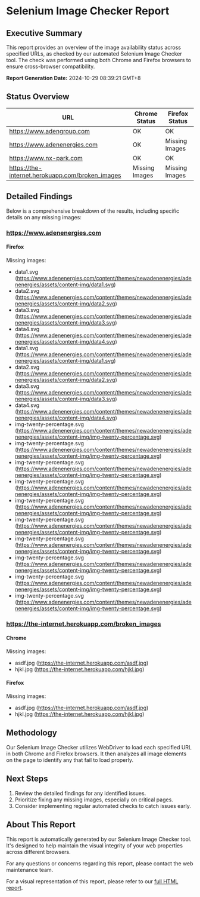 # Selenium Image Checker Report

## Executive Summary

This report provides an overview of the image availability status across specified URLs, as checked by our automated Selenium Image Checker tool. The check was performed using both Chrome and Firefox browsers to ensure cross-browser compatibility.

**Report Generation Date:** 2024-10-29 08:39:21 GMT+8

## Status Overview

| URL | Chrome Status | Firefox Status |
|-----|---------------|----------------|
| https://www.adengroup.com | OK | OK |
| https://www.adenenergies.com | OK | Missing Images |
| https://www.nx-park.com | OK | OK |
| https://the-internet.herokuapp.com/broken_images | Missing Images | Missing Images |

## Detailed Findings

Below is a comprehensive breakdown of the results, including specific details on any missing images:

### https://www.adenenergies.com

#### Firefox

Missing images:
- data1.svg (https://www.adenenergies.com/content/themes/newadenenergies/adenenergies/assets/content-img/data1.svg)
- data2.svg (https://www.adenenergies.com/content/themes/newadenenergies/adenenergies/assets/content-img/data2.svg)
- data3.svg (https://www.adenenergies.com/content/themes/newadenenergies/adenenergies/assets/content-img/data3.svg)
- data4.svg (https://www.adenenergies.com/content/themes/newadenenergies/adenenergies/assets/content-img/data4.svg)
- data1.svg (https://www.adenenergies.com/content/themes/newadenenergies/adenenergies/assets/content-img/data1.svg)
- data2.svg (https://www.adenenergies.com/content/themes/newadenenergies/adenenergies/assets/content-img/data2.svg)
- data3.svg (https://www.adenenergies.com/content/themes/newadenenergies/adenenergies/assets/content-img/data3.svg)
- data4.svg (https://www.adenenergies.com/content/themes/newadenenergies/adenenergies/assets/content-img/data4.svg)
- img-twenty-percentage.svg (https://www.adenenergies.com/content/themes/newadenenergies/adenenergies/assets/content-img/img-twenty-percentage.svg)
- img-twenty-percentage.svg (https://www.adenenergies.com/content/themes/newadenenergies/adenenergies/assets/content-img/img-twenty-percentage.svg)
- img-twenty-percentage.svg (https://www.adenenergies.com/content/themes/newadenenergies/adenenergies/assets/content-img/img-twenty-percentage.svg)
- img-twenty-percentage.svg (https://www.adenenergies.com/content/themes/newadenenergies/adenenergies/assets/content-img/img-twenty-percentage.svg)
- img-twenty-percentage.svg (https://www.adenenergies.com/content/themes/newadenenergies/adenenergies/assets/content-img/img-twenty-percentage.svg)
- img-twenty-percentage.svg (https://www.adenenergies.com/content/themes/newadenenergies/adenenergies/assets/content-img/img-twenty-percentage.svg)
- img-twenty-percentage.svg (https://www.adenenergies.com/content/themes/newadenenergies/adenenergies/assets/content-img/img-twenty-percentage.svg)
- img-twenty-percentage.svg (https://www.adenenergies.com/content/themes/newadenenergies/adenenergies/assets/content-img/img-twenty-percentage.svg)
- img-twenty-percentage.svg (https://www.adenenergies.com/content/themes/newadenenergies/adenenergies/assets/content-img/img-twenty-percentage.svg)
- img-twenty-percentage.svg (https://www.adenenergies.com/content/themes/newadenenergies/adenenergies/assets/content-img/img-twenty-percentage.svg)

### https://the-internet.herokuapp.com/broken_images

#### Chrome

Missing images:
- asdf.jpg (https://the-internet.herokuapp.com/asdf.jpg)
- hjkl.jpg (https://the-internet.herokuapp.com/hjkl.jpg)

#### Firefox

Missing images:
- asdf.jpg (https://the-internet.herokuapp.com/asdf.jpg)
- hjkl.jpg (https://the-internet.herokuapp.com/hjkl.jpg)


## Methodology

Our Selenium Image Checker utilizes WebDriver to load each specified URL in both Chrome and Firefox browsers. It then analyzes all image elements on the page to identify any that fail to load properly.

## Next Steps

1. Review the detailed findings for any identified issues.
2. Prioritize fixing any missing images, especially on critical pages.
3. Consider implementing regular automated checks to catch issues early.

## About This Report

This report is automatically generated by our Selenium Image Checker tool. It's designed to help maintain the visual integrity of your web properties across different browsers.

For any questions or concerns regarding this report, please contact the web maintenance team.

For a visual representation of this report, please refer to our [full HTML report](https://adtpdn.github.io/selenium-image-checker/).
